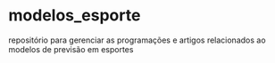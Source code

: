 # modelos_esporte
repositório para gerenciar as programações e artigos relacionados ao modelos de previsão em esportes
